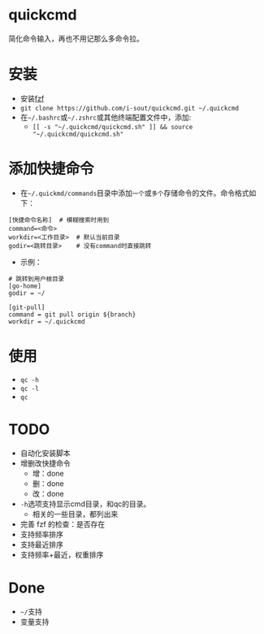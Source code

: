 # quickcmd
简化命令输入，再也不用记那么多命令拉。

# 安装
* 安装[fzf](https://github.com/junegunn/fzf)
* `git clone https://github.com/i-sout/quickcmd.git ~/.quickcmd`
* 在`~/.bashrc`或`~/.zshrc`或其他终端配置文件中，添加:
  * `[[ -s "~/.quickcmd/quickcmd.sh" ]] && source "~/.quickcmd/quickcmd.sh"`

# 添加快捷命令
* 在`~/.quickmd/commands`目录中添加`一个`或`多个`存储命令的文件。命令格式如下：
```shell
[快捷命令名称]  # 模糊搜索时用到
command=<命令>
workdir=<工作目录>  # 默认当前目录
godir=<跳转目录>    # 没有command时直接跳转
```
* 示例：
```
# 跳转到用户根目录
[go-home]
godir = ~/

[git-pull]
command = git pull origin ${branch}
workdir = ~/.quickcmd
```

# 使用
* `qc -h`
* `qc -l`
* `qc`

# TODO
* 自动化安装脚本
* 增删改快捷命令
  * 增：done
  * 删：done
  * 改：done
* `-h`选项支持显示cmd目录，和qc的目录。
    * 相关的一些目录，都列出来
* 完善 fzf 的检查：是否存在
* 支持频率排序
* 支持最近排序
* 支持频率+最近，权重排序


# Done
* `~/`支持
* 变量支持
